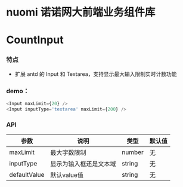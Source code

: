 # nuomi 诺诺网大前端业务组件库
# CountInput

### 特点

- 扩展 antd 的 Input 和 Textarea，支持显示最大输入限制实时计数功能

### demo：

```javascript
<Input maxLimit={20} />
<Input inputType='textarea' maxLimit={200} />
```

### API

| 参数      | 说明                   | 类型   | 默认值 |
| --------- | ---------------------- | ------ | ------ |
| maxLimit  | 最大字数限制           | number | 无     |
| inputType | 显示为输入框还是文本域 | string | 无     |
| defaultValue | 默认value值 | string | 无 |
